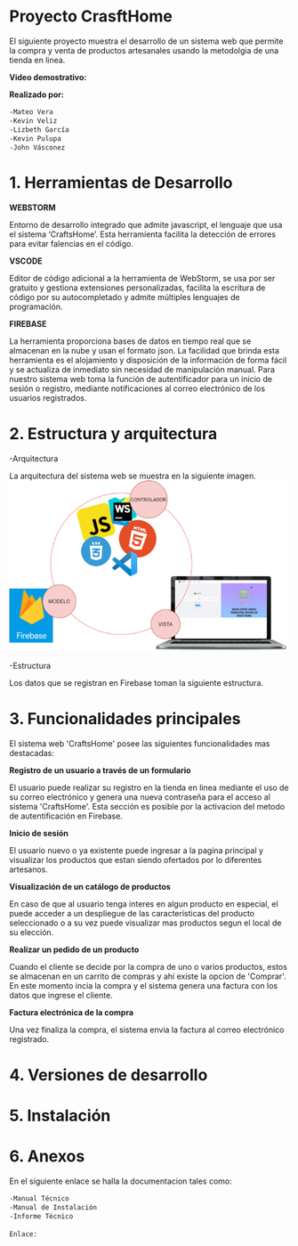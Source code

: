 # Proyecto CrasftHome
  El siguiente proyecto muestra el desarrollo de un sistema web que permite la compra y venta de    productos artesanales usando la metodolgia de una tienda en linea. 
  
   **Video demostrativo:** 
   
   **Realizado por:**
   
    -Mateo Vera
    -Kevin Veliz
    -Lizbeth García
    -Kevin Pulupa
    -John Vásconez
    
# 1. Herramientas de Desarrollo
  **WEBSTORM**
      
  Entorno de desarrollo integrado que admite javascript, el lenguaje que usa el sistema ‘CraftsHome’. Esta herramienta facilita la detección de errores para evitar falencias en el código. 
 
 **VSCODE**
  
  Editor de código adicional a la herramienta de WebStorm, se usa por ser gratuito y gestiona extensiones personalizadas, facilita la escritura de código por su autocompletado y admite múltiples lenguajes de programación.
  
  **FIREBASE**
  
  La herramienta proporciona bases de datos en tiempo real que se almacenan en la nube y usan el formato json. La facilidad que brinda esta herramienta es el alojamiento y disposición de la información de forma fácil y se actualiza de inmediato sin necesidad de manipulación manual. Para nuestro sistema web toma la función de autentificador para un inicio de sesión o registro, mediante notificaciones al correo electrónico de los usuarios registrados.
  
 # 2. Estructura y arquitectura
 
 -Arquitectura
 
 La arquitectura del sistema web se muestra en la siguiente imagen.
 ![MVC](./Images/MVC.png)
 
 -Estructura
 
 
 Los datos que se registran en Firebase toman la siguiente estructura.
 
 # 3. Funcionalidades principales
 
 
 El sistema web 'CraftsHome' posee las siguientes funcionalidades mas destacadas:
 
 
   **Registro de un usuario a través de un formulario**
     
 El usuario puede realizar su registro en la tienda en linea mediante el uso de su correo electrónico y genera una nueva contraseña para el acceso al sistema 'CraftsHome'. Esta sección es posible por la activacion del metodo de autentificación en Firebase.
    
    
   **Inicio de sesión**
   
   El usuario nuevo o ya existente puede ingresar a la pagina principal y visualizar los productos que estan siendo ofertados por lo diferentes artesanos.
    
    
   **Visualización de un catálogo de productos**

En caso de que al usuario tenga interes en algun producto en especial, el puede acceder a un despliegue de las características del producto seleccionado o a su vez puede visualizar mas productos segun el local de su elección.
    
   **Realizar un pedido de un producto**
    
Cuando el cliente se decide por la compra de uno o varios productos, estos se almacenan en un carrito de compras y ahí existe la opcion de 'Comprar'. En este momento incia la compra y el sistema genera una factura con los datos que ingrese el cliente.
    
   **Factura electrónica de la compra**
 
Una vez finaliza la compra, el sistema envia la factura al correo electrónico registrado.
    

 
 # 4. Versiones de desarrollo
 
 # 5. Instalación
 
 # 6. Anexos
 
 
 En el siguiente enlace se halla la documentacion tales como:
 
 
    -Manual Técnico
    -Manual de Instalación
    -Informe Técnico
    
    Enlace: 
